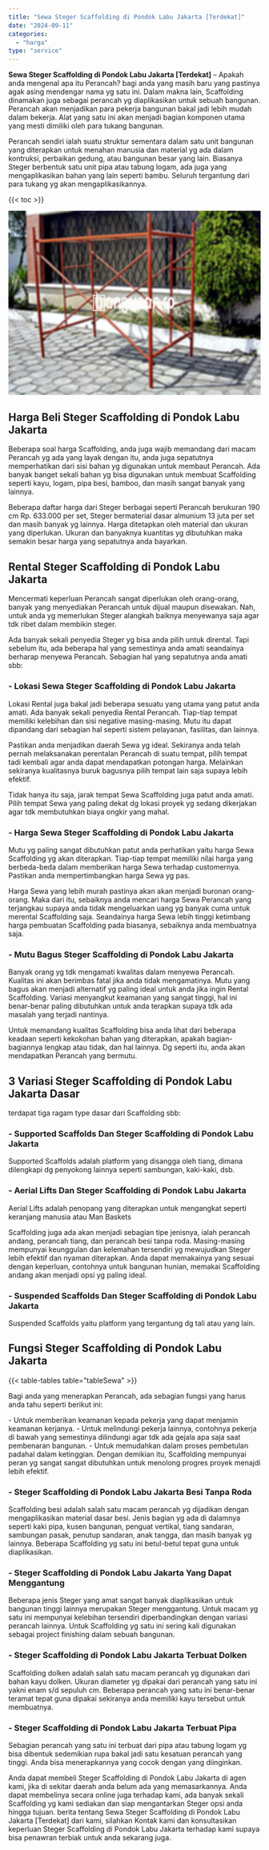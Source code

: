```yaml
---
title: "Sewa Steger Scaffolding di Pondok Labu Jakarta [Terdekat]"
date: "2024-09-11"
categories: 
  - "harga"
type: "service"
---
```


**Sewa Steger Scaffolding di Pondok Labu Jakarta \[Terdekat\]** – Apakah anda mengenal apa itu Perancah? bagi anda yang masih baru yang pastinya agak asing mendengar nama yg satu ini. Dalam makna lain, Scaffolding dinamakan juga sebagai perancah yg diaplikasikan untuk sebuah bangunan. Perancah akan menjadikan para pekerja bangunan bakal jadi lebih mudah dalam bekerja. Alat yang satu ini akan menjadi bagian komponen utama yang mesti dimiliki oleh para tukang bangunan.

Perancah sendiri ialah suatu struktur sementara dalam satu unit bangunan yang diterapkan untuk menahan manusia dan material yg ada dalam kontruksi, perbaikan gedung, atau bangunan besar yang lain. Biasanya Steger berbentuk satu unit pipa atau tabung logam, ada juga yang mengaplikasikan bahan yang lain seperti bambu. Seluruh tergantung dari para tukang yg akan mengaplikasikannya.

{{< toc >}}

![Sewa Steger Scaffolding di Pondok Labu Jakarta [Terdekat]](/images/sewa-scaffolding-steger-19.png)

## Harga Beli Steger Scaffolding di Pondok Labu Jakarta

Beberapa soal harga Scaffolding, anda juga wajib memandang dari macam Perancah yg ada yang layak dengan itu, anda juga sepatutnya memperhatikan dari sisi bahan yg digunakan untuk membaut Perancah. Ada banyak banget sekali bahan yg bisa digunakan untuk membuat Scaffolding seperti kayu, logam, pipa besi, bamboo, dan masih sangat banyak yang lainnya.

Beberapa daftar harga dari Steger berbagai seperti Perancah berukuran 190 cm Rp. 633.000 per set, Steger bermaterial dasar almunium 13 juta per set dan masih banyak yg lainnya. Harga ditetapkan oleh material dan ukuran yang diperlukan. Ukuran dan banyaknya kuantitas yg dibutuhkan maka semakin besar harga yang sepatutnya anda bayarkan.

## Rental Steger Scaffolding di Pondok Labu Jakarta

Mencermati keperluan Perancah sangat diperlukan oleh orang-orang, banyak yang menyediakan Perancah untuk dijual maupun disewakan. Nah, untuk anda yg memerlukan Steger alangkah baiknya menyewanya saja agar tdk ribet dalam membikin steger.

Ada banyak sekali penyedia Steger yg bisa anda pilih untuk dirental. Tapi sebelum itu, ada beberapa hal yang semestinya anda amati seandainya berharap menyewa Perancah. Sebagian hal yang sepatutnya anda amati sbb:

### \- Lokasi Sewa Steger Scaffolding di Pondok Labu Jakarta

Lokasi Rental juga bakal jadi beberapa sesuatu yang utama yang patut anda amati. Ada banyak sekali penyedia Rental Perancah. Tiap-tiap tempat memiliki kelebihan dan sisi negative masing-masing. Mutu itu dapat dipandang dari sebagian hal seperti sistem pelayanan, fasilitas, dan lainnya.

Pastikan anda menjadikan daerah Sewa yg ideal. Sekiranya anda telah pernah melaksanakan perentalan Perancah di suatu tempat, pilih tempat tadi kembali agar anda dapat mendapatkan potongan harga. Melainkan sekiranya kualitasnya buruk bagusnya pilih tempat lain saja supaya lebih efektif.

Tidak hanya itu saja, jarak tempat Sewa Scaffolding juga patut anda amati. Pilih tempat Sewa yang paling dekat dg lokasi proyek yg sedang dikerjakan agar tdk membutuhkan biaya ongkir yang mahal.

### \- Harga Sewa Steger Scaffolding di Pondok Labu Jakarta

Mutu yg paling sangat dibutuhkan patut anda perhatikan yaitu harga Sewa Scaffolding yg akan diterapkan. Tiap-tiap tempat memiliki nilai harga yang berbeda-beda dalam memberikan harga Sewa terhadap customernya. Pastikan anda mempertimbangkan harga Sewa yg pas.

Harga Sewa yang lebih murah pastinya akan akan menjadi buronan orang-orang. Maka dari itu, sebaiknya anda mencari harga Sewa Perancah yang terjangkau supaya anda tidak mengeluarkan uang yg banyak cuma untuk merental Scaffolding saja. Seandainya harga Sewa lebih tinggi ketimbang harga pembuatan Scaffolding pada biasanya, sebaiknya anda membuatnya saja.

### \- Mutu Bagus Steger Scaffolding di Pondok Labu Jakarta

Banyak orang yg tdk mengamati kwalitas dalam menyewa Perancah. Kualitas ini akan berimbas fatal jika anda tidak mengamatinya. Mutu yang bagus akan menjadi alternatif yg paling ideal untuk anda jika ingin Rental Scaffolding. Variasi menyangkut keamanan yang sangat tinggi, hal ini benar-benar paling dibutuhkan untuk anda terapkan supaya tdk ada masalah yang terjadi nantinya.

Untuk memandang kualitas Scaffolding bisa anda lihat dari beberapa keadaan seperti kekokohan bahan yang diterapkan, apakah bagian-bagiannya lengkap atau tidak, dan hal lainnya. Dg seperti itu, anda akan mendapatkan Perancah yang bermutu.

## 3 Variasi Steger Scaffolding di Pondok Labu Jakarta Dasar

terdapat tiga ragam type dasar dari Scaffolding sbb:

### \- Supported Scaffolds Dan Steger Scaffolding di Pondok Labu Jakarta

Supported Scaffolds adalah platform yang disangga oleh tiang, dimana dilengkapi dg penyokong lainnya seperti sambungan, kaki-kaki, dsb.

### \- Aerial Lifts Dan Steger Scaffolding di Pondok Labu Jakarta

Aerial Lifts adalah penopang yang diterapkan untuk mengangkat seperti keranjang manusia atau Man Baskets

Scaffolding juga ada akan menjadi sebagian tipe jenisnya, ialah perancah andang, perancah tiang, dan perancah besi tanpa roda. Masing-masing mempunyai keunggulan dan kelemahan tersendiri yg mewujudkan Steger lebih efektif dan nyaman diterapkan. Anda dapat memakainya yang sesuai dengan keperluan, contohnya untuk bangunan hunian, memakai Scaffolding andang akan menjadi opsi yg paling ideal.

### \- Suspended Scaffolds Dan Steger Scaffolding di Pondok Labu Jakarta

Suspended Scaffolds yaitu platform yang tergantung dg tali atau yang lain.

## Fungsi Steger Scaffolding di Pondok Labu Jakarta

{{< table-tables table="tableSewa" >}}

Bagi anda yang menerapkan Perancah, ada sebagian fungsi yang harus anda tahu seperti berikut ini:

\- Untuk memberikan keamanan kepada pekerja yang dapat menjamin keamanan kerjanya. - Untuk melindungi pekerja lainnya, contohnya pekerja di bawah yang semestinya dilindungi agar tdk ada gejala apa saja saat pembenaran bangunan. - Untuk memudahkan dalam proses pembetulan padahal dalam ketinggian. Dengan demikian itu, Scaffolding mempunyai peran yg sangat sangat dibutuhkan untuk menolong progres proyek menajdi lebih efektif.

### \- Steger Scaffolding di Pondok Labu Jakarta Besi Tanpa Roda

Scaffolding besi adalah salah satu macam perancah yg dijadikan dengan mengaplikasikan material dasar besi. Jenis bagian yg ada di dalamnya seperti kaki pipa, kusen bangunan, penguat vertikal, tiang sandaran, sambungan pasak, penutup sandaran, anak tangga, dan masih banyak yg lainnya. Beberapa Scaffolding yg satu ini betul-betul tepat guna untuk diaplikasikan.

### \- Steger Scaffolding di Pondok Labu Jakarta Yang Dapat Menggantung

Beberapa jenis Steger yang amat sangat banyak diaplikasikan untuk bangunan tinggi lainnya merupakan Steger menggantung. Untuk macam yg satu ini mempunyai kelebihan tersendiri diperbandingkan dengan variasi perancah lainnya. Untuk Scaffolding yg satu ini sering kali digunakan sebagai project finishing dalam sebuah bangunan.

### \- Steger Scaffolding di Pondok Labu Jakarta Terbuat Dolken

Scaffolding dolken adalah salah satu macam perancah yg digunakan dari bahan kayu dolken. Ukuran diameter yg dipakai dari perancah yang satu ini yakni enam s/d sepuluh cm. Beberapa perancah yang satu ini benar-benar teramat tepat guna dipakai sekiranya anda memiliki kayu tersebut untuk membuatnya.

### \- Steger Scaffolding di Pondok Labu Jakarta Terbuat Pipa

Sebagian perancah yang satu ini terbuat dari pipa atau tabung logam yg bisa dibentuk sedemikian rupa bakal jadi satu kesatuan perancah yang tinggi. Anda bisa menerapkannya yang cocok dengan yang diinginkan.

Anda dapat membeli Steger Scaffolding di Pondok Labu Jakarta di agen kami, jika di sekitar daerah anda belum ada yang memasarkannya. Anda dapat membelinya secara online juga terhadap kami, ada banyak sekali Scaffolding yg kami sediakan dan siap mengantarkan Steger opsi anda hingga tujuan. berita tentang Sewa Steger Scaffolding di Pondok Labu Jakarta \[Terdekat\] dari kami, silahkan Kontak kami dan konsultasikan keperluan Steger Scaffolding di Pondok Labu Jakarta terhadap kami supaya bisa penawran terbiak untuk anda sekarang juga.
